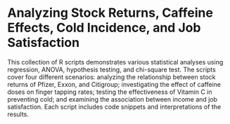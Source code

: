 # Analyzing Stock Returns, Caffeine Effects, Cold Incidence, and Job Satisfaction
This collection of R scripts demonstrates various statistical analyses using regression, ANOVA, hypothesis testing, and chi-square test. The scripts cover four different scenarios: analyzing the relationship between stock returns of Pfizer, Exxon, and Citigroup; investigating the effect of caffeine doses on finger tapping rates; testing the effectiveness of Vitamin C in preventing cold; and examining the association between income and job satisfaction. Each script includes code snippets and interpretations of the results.
